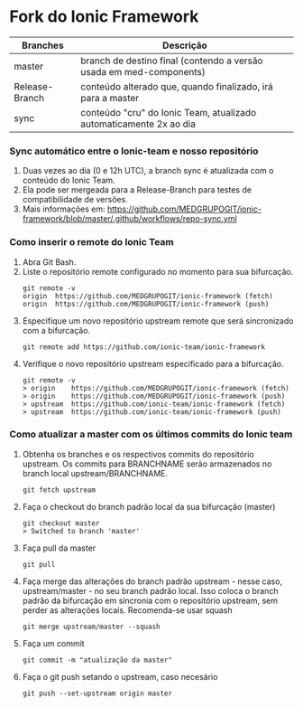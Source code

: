 # Fork do Ionic Framework 
Branches | Descrição
--------- | ----------
master | branch de destino final (contendo a versão usada em med-components)
Release-Branch | conteúdo alterado que, quando finalizado, irá para a master
sync | conteúdo "cru" do Ionic Team, atualizado automaticamente 2x ao dia

### Sync automático entre o Ionic-team e nosso repositório

1. Duas vezes ao dia (0 e 12h UTC), a branch sync é atualizada com o conteúdo do Ionic Team.
2. Ela pode ser mergeada para a Release-Branch para testes de compatibilidade de versões.
3. Mais informações em: https://github.com/MEDGRUPOGIT/ionic-framework/blob/master/.github/workflows/repo-sync.yml

### Como inserir o remote do Ionic Team

1. Abra Git Bash.
2. Liste o repositório remote configurado no momento para sua bifurcação.
    ```
    git remote -v
    origin  https://github.com/MEDGRUPOGIT/ionic-framework (fetch)
    origin  https://github.com/MEDGRUPOGIT/ionic-framework (push)
    ```
3. Especifique um novo repositório upstream remote que será sincronizado com a bifurcação.
    ```
    git remote add https://github.com/ionic-team/ionic-framework
    ```
4. Verifique o novo repositório upstream especificado para a bifurcação.
    ```
    git remote -v
    > origin    https://github.com/MEDGRUPOGIT/ionic-framework (fetch)
    > origin    https://github.com/MEDGRUPOGIT/ionic-framework (push)
    > upstream  https://github.com/ionic-team/ionic-framework (fetch)
    > upstream  https://github.com/ionic-team/ionic-framework (push)
    ```

### Como atualizar a master com os últimos commits do Ionic team

1. Obtenha os branches e os respectivos commits do repositório upstream. Os commits para BRANCHNAME serão armazenados no branch local upstream/BRANCHNAME.
    ```
    git fetch upstream
    ```

2. Faça o checkout do branch padrão local da sua bifurcação (master)
    ```
    git checkout master
    > Switched to branch 'master'
    ```

3. Faça pull da master
    ```
    git pull
    ```

4. Faça merge das alterações do branch padrão upstream - nesse caso, upstream/master - no seu branch padrão local. Isso coloca o branch padrão da bifurcação em sincronia com o repositório upstream, sem perder as alterações locais. Recomenda-se usar squash
    ```
    git merge upstream/master --squash
    ```

5. Faça um commit
    ```
    git commit -m "atualização da master"
    ```

6. Faça o git push setando o upstream, caso necesário
    ```
    git push --set-upstream origin master
    ```
